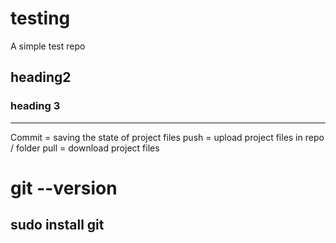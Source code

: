 # testing
A simple test repo

## heading2

### heading 3

----
Commit = saving the state of project files
push = upload project files in repo / folder
pull = download project files

# git --version

## sudo install git
